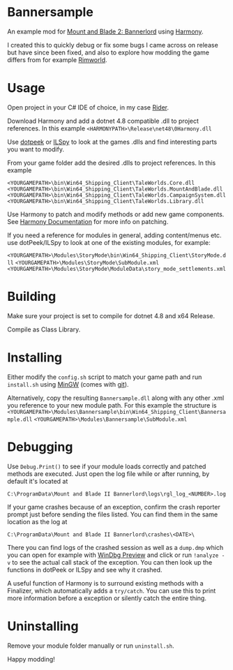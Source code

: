 # Bannersample

An example mod for [Mount and Blade 2: Bannerlord](https://store.steampowered.com/app/261550/Mount__Blade_II_Bannerlord/) using [Harmony](https://github.com/pardeike/Harmony).

I created this to quickly debug or fix some bugs I came across on release but have since been fixed, and also to explore how modding the game differs from for example [Rimworld](https://store.steampowered.com/app/294100/RimWorld/).

# Usage

Open project in your C# IDE of choice, in my case [Rider](https://www.jetbrains.com/rider/).

Download Harmony and add a dotnet 4.8 compatible .dll to project references. In this example `<HARMONYPATH>\Release\net48\0Harmony.dll`

Use [dotpeek](https://www.jetbrains.com/decompiler/) or [ILSpy](https://github.com/icsharpcode/ILSpy) to look at the games .dlls and find interesting parts you want to modify.

From your game folder add the desired .dlls to project references. In this example

`<YOURGAMEPATH>\bin\Win64_Shipping_Client\TaleWorlds.Core.dll`
`<YOURGAMEPATH>\bin\Win64_Shipping_Client\TaleWorlds.MountAndBlade.dll`
`<YOURGAMEPATH>\bin\Win64_Shipping_Client\TaleWorlds.CampaignSystem.dll`
`<YOURGAMEPATH>\bin\Win64_Shipping_Client\TaleWorlds.Library.dll`

Use Harmony to patch and modify methods or add new game components. See [Harmony Documentation](https://harmony.pardeike.net/articles/intro.html) for more info on patching.

If you need a reference for modules in general, adding content/menus etc. use dotPeek/ILSpy to look at one of the existing modules, for example:

`<YOURGAMEPATH>\Modules\StoryMode\bin\Win64_Shipping_Client\StoryMode.dll`
`<YOURGAMEPATH>\Modules\StoryMode\SubModule.xml`
`<YOURGAMEPATH>\Modules\StoryMode\ModuleData\story_mode_settlements.xml`

# Building

Make sure your project is set to compile for dotnet 4.8 and x64 Release.

Compile as Class Library.

# Installing
Either modify the `config.sh` script to match your game path and run `install.sh` using [MinGW](http://www.mingw.org/) (comes with [git](https://git-scm.com/)).

Alternatively, copy the resulting `Bannersample.dll` along with any other .xml you reference to your new module path. For this example the structure is
`<YOURGAMEPATH>\Modules\Bannersample\bin\Win64_Shipping_Client\Bannersample.dll`
`<YOURGAMEPATH>\Modules\Bannersample\SubModule.xml`

# Debugging

Use `Debug.Print()` to see if your module loads correctly and patched methods are executed. Just open the log file while or after running, by default it's located at

`C:\ProgramData\Mount and Blade II Bannerlord\logs\rgl_log_<NUMBER>.log`

If your game crashes because of an exception, confirm the crash reporter prompt just before sending the files listed. You can find them in the same location as the log at

`C:\ProgramData\Mount and Blade II Bannerlord\crashes\<DATE>\`

There you can find logs of the crashed session as well as a `dump.dmp` which you can open for example with [WinDbg Preview](https://www.microsoft.com/en-us/p/windbg-preview/9pgjgd53tn86?activetab=pivot:overviewtab) and click or run `!analyze -v` to see the actual call stack of the exception. You can then look up the functions in dotPeek or ILSpy and see why it crashed.

A useful function of Harmony is to surround existing methods with a Finalizer, which automatically adds a `try/catch`. You can use this to print more information before a exception or silently catch the entire thing.

# Uninstalling

Remove your module folder manually or run `uninstall.sh`.

Happy modding!